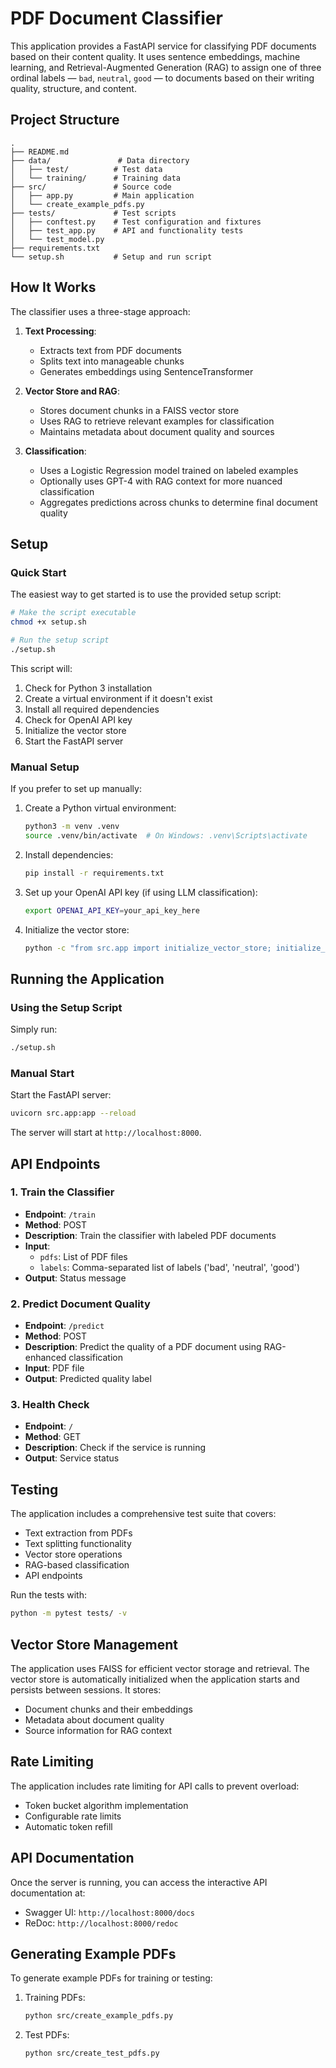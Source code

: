 # PDF Document Classifier

This application provides a FastAPI service for classifying PDF documents based on their content quality. It uses sentence embeddings, machine learning, and Retrieval-Augmented Generation (RAG) to assign one of three ordinal labels — `bad`, `neutral`, `good` — to documents based on their writing quality, structure, and content.

## Project Structure

```
.
├── README.md
├── data/               # Data directory
│   ├── test/          # Test data
│   └── training/      # Training data
├── src/               # Source code
│   ├── app.py         # Main application
│   └── create_example_pdfs.py
├── tests/             # Test scripts
│   ├── conftest.py    # Test configuration and fixtures
│   ├── test_app.py    # API and functionality tests
│   └── test_model.py
├── requirements.txt
└── setup.sh           # Setup and run script
```

## How It Works

The classifier uses a three-stage approach:

1. **Text Processing**:
   - Extracts text from PDF documents
   - Splits text into manageable chunks
   - Generates embeddings using SentenceTransformer

2. **Vector Store and RAG**:
   - Stores document chunks in a FAISS vector store
   - Uses RAG to retrieve relevant examples for classification
   - Maintains metadata about document quality and sources

3. **Classification**:
   - Uses a Logistic Regression model trained on labeled examples
   - Optionally uses GPT-4 with RAG context for more nuanced classification
   - Aggregates predictions across chunks to determine final document quality

## Setup

### Quick Start

The easiest way to get started is to use the provided setup script:

```bash
# Make the script executable
chmod +x setup.sh

# Run the setup script
./setup.sh
```

This script will:
1. Check for Python 3 installation
2. Create a virtual environment if it doesn't exist
3. Install all required dependencies
4. Check for OpenAI API key
5. Initialize the vector store
6. Start the FastAPI server

### Manual Setup

If you prefer to set up manually:

1. Create a Python virtual environment:
   ```bash
   python3 -m venv .venv
   source .venv/bin/activate  # On Windows: .venv\Scripts\activate
   ```

2. Install dependencies:
   ```bash
   pip install -r requirements.txt
   ```

3. Set up your OpenAI API key (if using LLM classification):
   ```bash
   export OPENAI_API_KEY=your_api_key_here
   ```

4. Initialize the vector store:
   ```bash
   python -c "from src.app import initialize_vector_store; initialize_vector_store()"
   ```

## Running the Application

### Using the Setup Script

Simply run:
```bash
./setup.sh
```

### Manual Start

Start the FastAPI server:
```bash
uvicorn src.app:app --reload
```

The server will start at `http://localhost:8000`.

## API Endpoints

### 1. Train the Classifier

- **Endpoint**: `/train`
- **Method**: POST
- **Description**: Train the classifier with labeled PDF documents
- **Input**:
  - `pdfs`: List of PDF files
  - `labels`: Comma-separated list of labels ('bad', 'neutral', 'good')
- **Output**: Status message

### 2. Predict Document Quality

- **Endpoint**: `/predict`
- **Method**: POST
- **Description**: Predict the quality of a PDF document using RAG-enhanced classification
- **Input**: PDF file
- **Output**: Predicted quality label

### 3. Health Check

- **Endpoint**: `/`
- **Method**: GET
- **Description**: Check if the service is running
- **Output**: Service status

## Testing

The application includes a comprehensive test suite that covers:
- Text extraction from PDFs
- Text splitting functionality
- Vector store operations
- RAG-based classification
- API endpoints

Run the tests with:
```bash
python -m pytest tests/ -v
```

## Vector Store Management

The application uses FAISS for efficient vector storage and retrieval. The vector store is automatically initialized when the application starts and persists between sessions. It stores:
- Document chunks and their embeddings
- Metadata about document quality
- Source information for RAG context

## Rate Limiting

The application includes rate limiting for API calls to prevent overload:
- Token bucket algorithm implementation
- Configurable rate limits
- Automatic token refill

## API Documentation

Once the server is running, you can access the interactive API documentation at:

- Swagger UI: `http://localhost:8000/docs`
- ReDoc: `http://localhost:8000/redoc`

## Generating Example PDFs

To generate example PDFs for training or testing:

1. Training PDFs:
   ```bash
   python src/create_example_pdfs.py
   ```

2. Test PDFs:
   ```bash
   python src/create_test_pdfs.py
   ```
